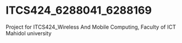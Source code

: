 # ITCS424_6288041_6288169
Project for ITCS424_Wireless And Mobile Computing, Faculty of ICT Mahidol university
